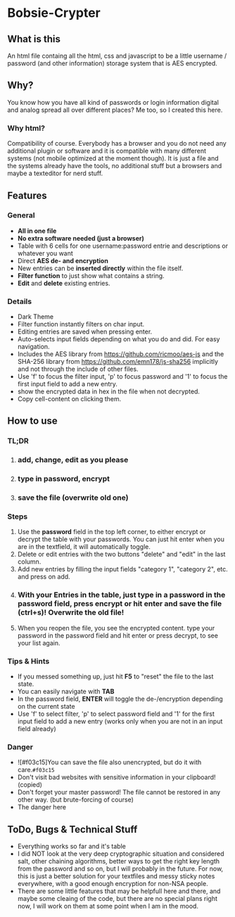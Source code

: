 # Bobsie-Crypter

## What is this

An html file containg all the html, css and javascript to be a little username / password (and other information) storage system that is AES encrypted.

## Why?

You know how you have all kind of passwords or login information digital and analog spread all over different places? Me too, so I created this here.

### Why html?

Compatibility of course. Everybody has a browser and you do not need any additional plugin or software and it is compatible with many different systems (not mobile optimized at the moment though).
It is just a file and the systems already have the tools, no additional stuff but a browsers and maybe a texteditor for nerd stuff.

## Features

### General
* **All in one file**
* **No extra software needed (just a browser)**
* Table with 6 cells for one username:password entrie and descriptions or whatever you want
* Direct **AES de- and encryption**
* New entries can be **inserted directly** within the file itself.
* **Filter function** to just show what contains a string.
* **Edit** and **delete** existing entries.

### Details
* Dark Theme
* Filter function instantly filters on char input.
* Editing entries are saved when pressing enter.
* Auto-selects input fields depending on what you do and did. For easy navigation.
* Includes the AES library from https://github.com/ricmoo/aes-js and the SHA-256 library from https://github.com/emn178/js-sha256 implicitly and not through the include of other files.
* Use 'f' to focus the filter input, 'p' to focus password and '1' to focus the first input field to add a new entry.
* show the encrypted data in hex in the file when not decrypted.
* Copy cell-content on clicking them.

## How to use

### TL;DR
1.  ### add, change, edit as you please
1.  ### type in password, encrypt
1.  ### save the file (overwrite old one)

### Steps

1. Use the **password** field in the top left corner, to either encrypt or decrypt the table with your passwords. You can just hit enter when you are in the textfield, it will automatically toggle.
1. Delete or edit entries with the two buttons "delete" and "edit" in the last column.
1. Add new entries by filling the input fields "category 1", "category 2", etc. and press on add.
1. ### With your Entries in the table, just type in a password in the password field, press encrypt or hit enter and save the file (ctrl+s)! Overwrite the old file!
1. When you reopen the file, you see the encrypted content. type your password in the password field and hit enter or press decrypt, to see your list again.

### Tips & Hints
* If you messed something up, just hit **F5** to "reset" the file to the last state.
* You can easily navigate with **TAB**
* In the password field, **ENTER** will toggle the de-/encryption depending on the current state
* Use 'f' to select filter, 'p' to select password field and '1' for the first input field to add a new entry (works only when you are not in an input field already)

### Danger
* ![#f03c15]You can save the file also unencrypted, but do it with care.`#f03c15`
* Don't visit bad websites with sensitive information in your clipboard! (copied)
* Don't forget your master password! The file cannot be restored in any other way. (but brute-forcing of course)
* The danger here 

## ToDo, Bugs & Technical Stuff
* Everything works so far and it's table
* I did NOT look at the very deep cryptographic situation and considered salt, other chaining algorithms, better ways to get the right key length from the password and so on, but I will probably in the future. For now, this is just a better solution for your textfiles and messy sticky notes everywhere, with a good enough encryption for non-NSA people.
* There are some little features that may be helpfull here and there, and maybe some cleaing of the code, but there are no special plans right now, I will work on them at some point when I am in the mood.
